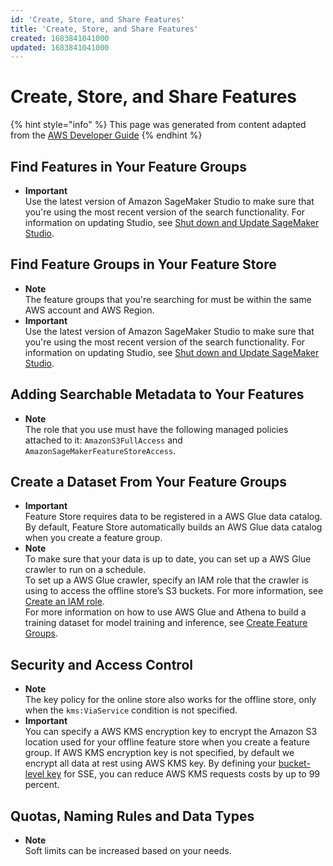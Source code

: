 ```yaml
---
id: 'Create, Store, and Share Features'
title: 'Create, Store, and Share Features'
created: 1683841041000
updated: 1683841041000
---
```

# Create, Store, and Share Features

{% hint style="info" %}
This page was generated from content adapted from the [AWS Developer Guide](https://github.com/awsdocs/amazon-sagemaker-developer-guide.git)
{% endhint %}

## Find Features in Your Feature Groups

- **Important**  
Use the latest version of Amazon SageMaker Studio to make sure that you're using the most recent version of the search functionality\. For information on updating Studio, see [Shut down and Update SageMaker Studio](studio-tasks-update-studio.md)\.


## Find Feature Groups in Your Feature Store

- **Note**  
The feature groups that you're searching for must be within the same AWS account and AWS Region\.
- **Important**  
Use the latest version of Amazon SageMaker Studio to make sure that you're using the most recent version of the search functionality\. For information on updating Studio, see [Shut down and Update SageMaker Studio](studio-tasks-update-studio.md)\.


## Adding Searchable Metadata to Your Features

- **Note**  
 The role that you use must have the following managed policies attached to it: `AmazonS3FullAccess` and `AmazonSageMakerFeatureStoreAccess`\.


## Create a Dataset From Your Feature Groups

- **Important**  
Feature Store requires data to be registered in a AWS Glue data catalog\. By default, Feature Store automatically builds an AWS Glue data catalog when you create a feature group\.
- **Note**  
To make sure that your data is up to date, you can set up a AWS Glue crawler to run on a schedule\.  
 To set up a AWS Glue crawler, specify an IAM role that the crawler is using to access the offline store’s S3 buckets\. For more information, see [Create an IAM role](https://docs.aws.amazon.com/glue/latest/dg/create-an-iam-role.html)\.  
 For more information on how to use AWS Glue and Athena to build a training dataset for model training and inference, see [Create Feature Groups](feature-store-create-feature-group.md)\.


## Security and Access Control

- **Note**  
The key policy for the online store also works for the offline store, only when the `kms:ViaService` condition is not specified\.
- **Important**  
You can specify a AWS KMS encryption key to encrypt the Amazon S3 location used for your offline feature store when you create a feature group\. If AWS KMS encryption key is not specified, by default we encrypt all data at rest using AWS KMS key\. By defining your [bucket\-level key](https://docs.aws.amazon.com/AmazonS3/latest/userguide/bucket-key.html) for SSE, you can reduce AWS KMS requests costs by up to 99 percent\.


## Quotas, Naming Rules and Data Types

- **Note**  
Soft limits can be increased based on your needs\.

